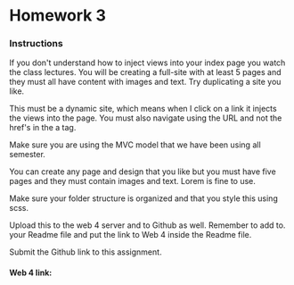 <h1>Homework 3</h1>
<h3>Instructions</h3>
<p>If you don't understand how to inject views into your index page you watch the class lectures. 
You will be creating a full-site with at least 5 pages and they must all have content with images and text. Try duplicating a site you like. 

This must be a dynamic site, which means when I click on a link it injects the views into the page.
You must also navigate using the URL and not the href's in the a tag. 

Make sure you are using the MVC model that we have been using all semester. 

You can create any page and design that you like but you must have five pages and they must contain images and text. Lorem is fine to use. 

Make sure your folder structure is organized and that you style this using scss.

Upload this to the web 4 server and to Github as well. Remember to add to. your Readme file and put the link to Web 4 inside the Readme file. 

Submit the Github link to this assignment.
<h4>Web 4 link:</h4>